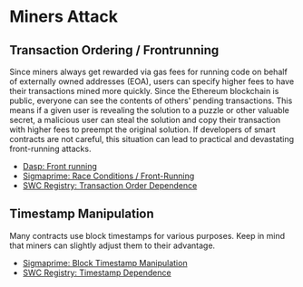 # Miners Attack

## Transaction Ordering / Frontrunning

Since miners always get rewarded via gas fees for running code on behalf of externally owned addresses (EOA), users can specify higher fees to have their transactions mined more quickly. Since the Ethereum blockchain is public, everyone can see the contents of others' pending transactions. This means if a given user is revealing the solution to a puzzle or other valuable secret, a malicious user can steal the solution and copy their transaction with higher fees to preempt the original solution. If developers of smart contracts are not careful, this situation can lead to practical and devastating front-running attacks.

- [Dasp: Front running](https://www.dasp.co/#item-7)
- [Sigmaprime: Race Conditions / Front-Running](https://blog.sigmaprime.io/solidity-security.html#race-conditions)
- [SWC Registry: Transaction Order Dependence](https://smartcontractsecurity.github.io/SWC-registry/docs/SWC-114)

## Timestamp Manipulation

Many contracts use block timestamps for various purposes. Keep in mind that miners can slightly adjust them to their advantage.

- [Sigmaprime: Block Timestamp Manipulation](https://blog.sigmaprime.io/solidity-security.html#block-timestamp)
- [SWC Registry: Timestamp Dependence](https://smartcontractsecurity.github.io/SWC-registry/docs/SWC-116)
